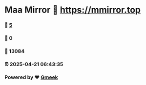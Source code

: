 # Maa Mirror :link: https://mmirror.top 
### :page_facing_up: [5](https://mmirror.top/tag.html) 
### :speech_balloon: 0 
### :hibiscus: 13084 
### :alarm_clock: 2025-04-21 06:43:35 
### Powered by :heart: [Gmeek](https://github.com/Meekdai/Gmeek)
